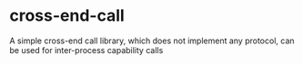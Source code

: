 # cross-end-call
A simple cross-end call library, which does not implement any protocol, can be used for inter-process capability calls

